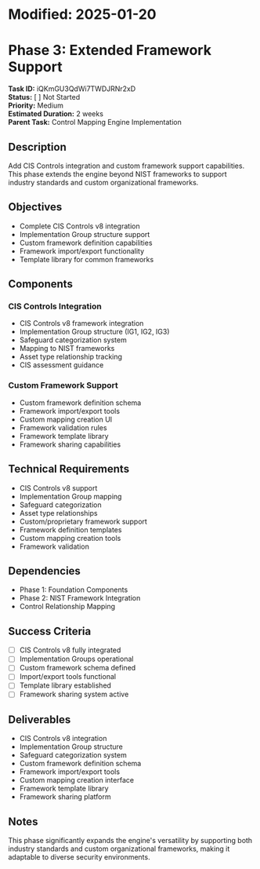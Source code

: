 # Modified: 2025-01-20

# Phase 3: Extended Framework Support

**Task ID:** iQKmGU3QdWi7TWDJRNr2xD  
**Status:** [ ] Not Started  
**Priority:** Medium  
**Estimated Duration:** 2 weeks  
**Parent Task:** Control Mapping Engine Implementation

## Description
Add CIS Controls integration and custom framework support capabilities. This phase extends the engine beyond NIST frameworks to support industry standards and custom organizational frameworks.

## Objectives
- Complete CIS Controls v8 integration
- Implementation Group structure support
- Custom framework definition capabilities
- Framework import/export functionality
- Template library for common frameworks

## Components
### CIS Controls Integration
- CIS Controls v8 framework integration
- Implementation Group structure (IG1, IG2, IG3)
- Safeguard categorization system
- Mapping to NIST frameworks
- Asset type relationship tracking
- CIS assessment guidance

### Custom Framework Support
- Custom framework definition schema
- Framework import/export tools
- Custom mapping creation UI
- Framework validation rules
- Framework template library
- Framework sharing capabilities

## Technical Requirements
- CIS Controls v8 support
- Implementation Group mapping
- Safeguard categorization
- Asset type relationships
- Custom/proprietary framework support
- Framework definition templates
- Custom mapping creation tools
- Framework validation

## Dependencies
- Phase 1: Foundation Components
- Phase 2: NIST Framework Integration
- Control Relationship Mapping

## Success Criteria
- [ ] CIS Controls v8 fully integrated
- [ ] Implementation Groups operational
- [ ] Custom framework schema defined
- [ ] Import/export tools functional
- [ ] Template library established
- [ ] Framework sharing system active

## Deliverables
- CIS Controls v8 integration
- Implementation Group structure
- Safeguard categorization system
- Custom framework definition schema
- Framework import/export tools
- Custom mapping creation interface
- Framework template library
- Framework sharing platform

## Notes
This phase significantly expands the engine's versatility by supporting both industry standards and custom organizational frameworks, making it adaptable to diverse security environments.
